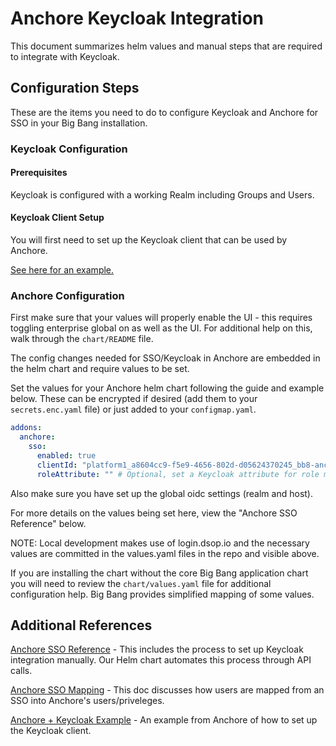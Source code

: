 # Anchore Keycloak Integration

This document summarizes helm values and manual steps that are required to integrate with Keycloak.

## Configuration Steps

These are the items you need to do to configure Keycloak and Anchore for SSO in your Big Bang installation. 

### Keycloak Configuration

#### Prerequisites

Keycloak is configured with a working Realm including Groups and Users.

#### Keycloak Client Setup

You will first need to set up the Keycloak client that can be used by Anchore.

[See here for an example.](https://docs.anchore.com/current/docs/overview/sso/examples/keycloak/)

### Anchore Configuration

First make sure that your values will properly enable the UI - this requires toggling enterprise global on as well as the UI. For additional help on this, walk through the `chart/README` file.

The config changes needed for SSO/Keycloak in Anchore are embedded in the helm chart and require values to be set.

Set the values for your Anchore helm chart following the guide and example below. These can be encrypted if desired (add them to your `secrets.enc.yaml` file) or just added to your `configmap.yaml`.

```yaml
addons:
  anchore:
    sso:
      enabled: true
      clientId: "platform1_a8604cc9-f5e9-4656-802d-d05624370245_bb8-anchore" # Specific client ID for Anchore
      roleAttribute: "" # Optional, set a Keycloak attribute for role mapping - must exist and contain Anchore roles, i.e. read-write, full-control, etc
```

Also make sure you have set up the global oidc settings (realm and host).

For more details on the values being set here, view the "Anchore SSO Reference" below.

NOTE: Local development makes use of login.dsop.io and the necessary values are committed in the values.yaml files in the repo and visible above.

If you are installing the chart without the core Big Bang application chart you will need to review the `chart/values.yaml` file for additional configuration help. Big Bang provides simplified mapping of some values.

## Additional References

[Anchore SSO Reference](https://anchore.com/blog/feature-series-anchore-enterprise-2-1-sso/) - This includes the process to set up Keycloak integration manually. Our Helm chart automates this process through API calls.

[Anchore SSO Mapping](https://docs.anchore.com/current/docs/overview/sso/mapping/) - This doc discusses how users are mapped from an SSO into Anchore's users/priveleges.

[Anchore + Keycloak Example](https://docs.anchore.com/current/docs/overview/sso/examples/keycloak/) - An example from Anchore of how to set up the Keycloak client.
